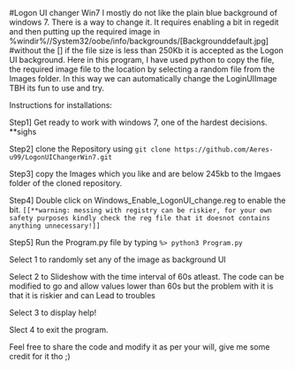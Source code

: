 #Logon UI changer Win7 
I mostly do not like the plain blue background of windows 7.
There is a way to change it. It requires enabling a bit in regedit and then putting up the required image in %windir%//System32/oobe/info/backgrounds/[Backgrounddefault.jpg]  #without the [] 
if the file size is less than 250Kb it is accepted as the Logon UI background. 
Here in this program, I have used python to copy the file, the required image file to the location by selecting a random file from the Images folder.
In this way we can automatically change the LoginUIImage
TBH its fun to use and try. 

Instructions for installations:

Step1] Get ready to work with windows 7, one of the hardest decisions. **sighs


Step2] clone the Repository using `git clone https://github.com/Aeres-u99/LogonUIChangerWin7.git`


Step3] copy the Images which you like and are below 245kb to the Imgaes folder of the cloned repository.


Step4] Double click on Windows_Enable_LogonUI_change.reg to enable the bit.
``[[**warning: messing with registry can be riskier, for your own safety purposes kindly check the reg file that it doesnot contains anything unnecessary!]]``


Step5] Run the Program.py file by typing 
`%> python3 Program.py `


Select 1 to randomly set any of the image as background UI


Select 2 to Slideshow with the time interval of 60s atleast.
	The code can be modified to go and allow values lower than 60s but the problem with it is that it is riskier and can Lead to troubles


Select 3 to display help!


Slect 4 to exit the program.

Feel free to share the code and modify it as per your will, give me some credit for it tho ;)
